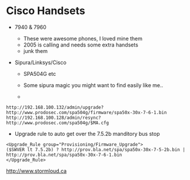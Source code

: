 # Cisco Handsets 

* 7940 & 7960 
  * These were awesome phones, I loved mine them
  * 2005 is calling and needs some extra handsets
  * junk them
  
* Sipura/Linksys/Cisco
  * SPA504G etc
  
  * Some sipura magic you might want to find easily like me..
  * 
```
http://192.168.100.132/admin/upgrade?http://www.prodosec.com/spa504g/firmware/spa50x-30x-7-6-1.bin
http://192.168.100.128/admin/resync?http://www.prodosec.com/spa504g/$MA.cfg

```
  * Upgrade rule to auto get over the 7.5.2b manditory bus stop 
``` 
<Upgrade_Rule group="Provisioning/Firmware_Upgrade">
($SWVER lt 7.5.2b) ? http://prov.bla.net/spa/spa50x-30x-7-5-2b.bin | http://prov.bla.net/spa/spa50x-30x-7-6-1.bin
</Upgrade_Rule>
 ```
 

http://www.stormloud.ca
